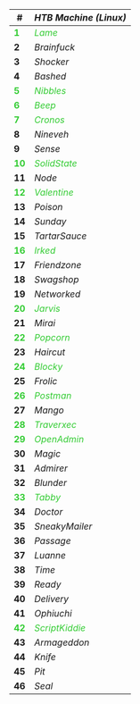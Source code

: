 | **#**  | _HTB Machine (Linux)_ |
|--------|----------------|
| <span style="color:#33CC33">**1**  | <span style="color:#33CC33">_Lame_         |
| **2**  | _Brainfuck_    |
| **3**  | _Shocker_      |
| **4**  | _Bashed_       |
| <span style="color:#33CC33">**5**  | <span style="color:#33CC33">_Nibbles_      |
| <span style="color:#33CC33">**6**  | <span style="color:#33CC33">_Beep_         |
| <span style="color:#33CC33">**7**  | <span style="color:#33CC33">_Cronos_       |
| **8**  | _Nineveh_      |
| **9**  | _Sense_        |
| <span style="color:#33CC33">**10** |<span style="color:#33CC33"> _SolidState_   |
| **11** | _Node_         |
| <span style="color:#33CC33">**12** | <span style="color:#33CC33">_Valentine_    |
| **13** | _Poison_       |
| **14** | _Sunday_       |
| **15** | _TartarSauce_  |
| <span style="color:#33CC33">**16** | <span style="color:#33CC33">_Irked_        |
| **17** | _Friendzone_   |
| **18** | _Swagshop_     |
| **19** | _Networked_    |
| <span style="color:#33CC33">**20** | <span style="color:#33CC33">_Jarvis_       |
| **21** | _Mirai_        |
| <span style="color:#33CC33">**22** |<span style="color:#33CC33"> _Popcorn_      |
| **23** | _Haircut_      |
| <span style="color:#33CC33">**24** | <span style="color:#33CC33">_Blocky_       |
| **25** | _Frolic_       |
| <span style="color:#33CC33">**26** | <span style="color:#33CC33">_Postman_      |
| **27** | _Mango_        |
| <span style="color:#33CC33">**28** | <span style="color:#33CC33">_Traverxec_    |
| <span style="color:#33CC33">**29** | <span style="color:#33CC33">_OpenAdmin_    |
| **30** | _Magic_        |
| **31** | _Admirer_      |
| **32** | _Blunder_      |
| <span style="color:#33CC33">**33** | <span style="color:#33CC33">_Tabby_        |
| **34** | _Doctor_       |
| **35** | _SneakyMailer_ |
| **36** | _Passage_      |
| **37** | _Luanne_       |
| **38** | _Time_         |
| **39** | _Ready_        |
| **40** | _Delivery_     |
| **41** | _Ophiuchi_     |
|<span style="color:#33CC33">**42** | <span style="color:#33CC33">_ScriptKiddie_ |
| **43** | _Armageddon_   |
| **44** | _Knife_        |
| **45** | _Pit_          |
| **46** | _Seal_         |